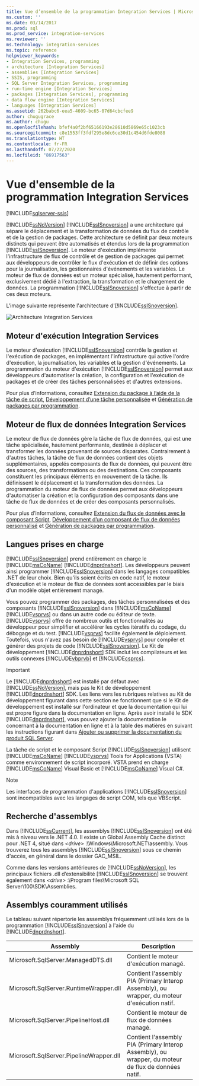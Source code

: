 ```yaml
---
title: Vue d’ensemble de la programmation Integration Services | Microsoft Docs
ms.custom: ''
ms.date: 03/14/2017
ms.prod: sql
ms.prod_service: integration-services
ms.reviewer: ''
ms.technology: integration-services
ms.topic: reference
helpviewer_keywords:
- Integration Services, programming
- architecture [Integration Services]
- assemblies [Integration Services]
- SSIS, programming
- SQL Server Integration Services, programming
- run-time engine [Integration Services]
- packages [Integration Services], programming
- data flow engine [Integration Services]
- languages [Integration Services]
ms.assetid: 262babc6-eea5-4609-bc65-07d64cbcfee9
author: chugugrace
ms.author: chugu
ms.openlocfilehash: bfef4a0f2bf65166193e28610d5869e65c1023cb
ms.sourcegitcommit: c8e1553ff3fdf295e8dc6ce30d1c454d6fde8088
ms.translationtype: HT
ms.contentlocale: fr-FR
ms.lasthandoff: 07/22/2020
ms.locfileid: "86917563"
---
```

# <a name="integration-services-programming-overview"></a>Vue d'ensemble de la programmation Integration Services

[!INCLUDE[sqlserver-ssis](../includes/applies-to-version/sqlserver-ssis.md)]


  [!INCLUDE[ssNoVersion](../includes/ssnoversion-md.md)] [!INCLUDE[ssISnoversion](../includes/ssisnoversion-md.md)] a une architecture qui sépare le déplacement et la transformation de données du flux de contrôle et de la gestion de packages. Cette architecture se définit par deux moteurs distincts qui peuvent être automatisés et étendus lors de la programmation [!INCLUDE[ssISnoversion](../includes/ssisnoversion-md.md)]. Le moteur d'exécution implémente l'infrastructure de flux de contrôle et de gestion de packages qui permet aux développeurs de contrôler le flux d'exécution et de définir des options pour la journalisation, les gestionnaires d'événements et les variables. Le moteur de flux de données est un moteur spécialisé, hautement performant, exclusivement dédié à l'extraction, la transformation et le chargement de données. La programmation [!INCLUDE[ssISnoversion](../includes/ssisnoversion-md.md)] s'effectue à partir de ces deux moteurs.  
  
 L'image suivante représente l'architecture d'[!INCLUDE[ssISnoversion](../includes/ssisnoversion-md.md)].  
  
 ![Architecture Integration Services](../integration-services/media/mw-dts-01.gif "Architecture Integration Services")  
  
## <a name="integration-services-run-time-engine"></a>Moteur d'exécution Integration Services  
 Le moteur d'exécution [!INCLUDE[ssISnoversion](../includes/ssisnoversion-md.md)] contrôle la gestion et l'exécution de packages, en implémentant l'infrastructure qui active l'ordre d'exécution, la journalisation, les variables et la gestion d'événements. La programmation du moteur d'exécution [!INCLUDE[ssISnoversion](../includes/ssisnoversion-md.md)] permet aux développeurs d'automatiser la création, la configuration et l'exécution de packages et de créer des tâches personnalisées et d'autres extensions.  
  
 Pour plus d’informations, consultez [Extension du package à l’aide de la tâche de script](../integration-services/extending-packages-scripting/task/extending-the-package-with-the-script-task.md), [Développement d’une tâche personnalisée](../integration-services/extending-packages-custom-objects/task/developing-a-custom-task.md) et [Génération de packages par programmation](../integration-services/building-packages-programmatically/building-packages-programmatically.md).  
  
## <a name="integration-services-data-flow-engine"></a>Moteur de flux de données Integration Services  
 Le moteur de flux de données gère la tâche de flux de données, qui est une tâche spécialisée, hautement performante, destinée à déplacer et transformer les données provenant de sources disparates. Contrairement à d'autres tâches, la tâche de flux de données contient des objets supplémentaires, appelés composants de flux de données, qui peuvent être des sources, des transformations ou des destinations. Ces composants constituent les principaux éléments en mouvement de la tâche. Ils définissent le déplacement et la transformation des données. La programmation du moteur de flux de données permet aux développeurs d'automatiser la création et la configuration des composants dans une tâche de flux de données et de créer des composants personnalisés.  
  
 Pour plus d’informations, consultez [Extension du flux de données avec le composant Script](../integration-services/extending-packages-scripting/data-flow-script-component/extending-the-data-flow-with-the-script-component.md), [Développement d’un composant de flux de données personnalisé](../integration-services/extending-packages-custom-objects/data-flow/developing-a-custom-data-flow-component.md) et [Génération de packages par programmation](../integration-services/building-packages-programmatically/building-packages-programmatically.md).  
  
## <a name="supported-languages"></a>Langues prises en charge  
 [!INCLUDE[ssISnoversion](../includes/ssisnoversion-md.md)] prend entièrement en charge le [!INCLUDE[msCoName](../includes/msconame-md.md)] [!INCLUDE[dnprdnshort](../includes/dnprdnshort-md.md)]. Les développeurs peuvent ainsi programmer [!INCLUDE[ssISnoversion](../includes/ssisnoversion-md.md)] dans les langages compatibles .NET de leur choix. Bien qu'ils soient écrits en code natif, le moteur d'exécution et le moteur de flux de données sont accessibles par le biais d'un modèle objet entièrement managé.  
  
 Vous pouvez programmer des packages, des tâches personnalisées et des composants [!INCLUDE[ssISnoversion](../includes/ssisnoversion-md.md)] dans [!INCLUDE[msCoName](../includes/msconame-md.md)] [!INCLUDE[vsprvs](../includes/vsprvs-md.md)] ou dans un autre code ou éditeur de texte. [!INCLUDE[vsprvs](../includes/vsprvs-md.md)] offre de nombreux outils et fonctionnalités au développeur pour simplifier et accélérer les cycles itératifs du codage, du débogage et du test. [!INCLUDE[vsprvs](../includes/vsprvs-md.md)] facilite également le déploiement. Toutefois, vous n'avez pas besoin de [!INCLUDE[vsprvs](../includes/vsprvs-md.md)] pour compiler et générer des projets de code [!INCLUDE[ssISnoversion](../includes/ssisnoversion-md.md)]. Le Kit de développement [!INCLUDE[dnprdnshort](../includes/dnprdnshort-md.md)] SDK inclut les compilateurs et les outils connexes [!INCLUDE[vbprvb](../includes/vbprvb-md.md)] et [!INCLUDE[csprcs](../includes/csprcs-md.md)].  
  
> [!IMPORTANT]  
>  Le [!INCLUDE[dnprdnshort](../includes/dnprdnshort-md.md)] est installé par défaut avec [!INCLUDE[ssNoVersion](../includes/ssnoversion-md.md)], mais pas le Kit de développement [!INCLUDE[dnprdnshort](../includes/dnprdnshort-md.md)] SDK. Les liens vers les rubriques relatives au Kit de développement figurant dans cette section ne fonctionnent que si le Kit de développement est installé sur l'ordinateur et que la documentation qui lui est propre figure dans la documentation en ligne. Après avoir installé le SDK [!INCLUDE[dnprdnshort](../includes/dnprdnshort-md.md)], vous pouvez ajouter la documentation le concernant à la documentation en ligne et à la table des matières en suivant les instructions figurant dans [Ajouter ou supprimer la documentation du produit SQL Server](https://msdn.microsoft.com/library/ef798cc8-87cf-4d60-a7bf-9e061bdd0052).  
  
 La tâche de script et le composant Script [!INCLUDE[ssISnoversion](../includes/ssisnoversion-md.md)] utilisent [!INCLUDE[msCoName](../includes/msconame-md.md)] [!INCLUDE[vsprvs](../includes/vsprvs-md.md)] Tools for Applications (VSTA) comme environnement de script incorporé. VSTA prend en charge [!INCLUDE[msCoName](../includes/msconame-md.md)] Visual Basic et [!INCLUDE[msCoName](../includes/msconame-md.md)] Visual C#.  
  
> [!NOTE]  
>  Les interfaces de programmation d'applications [!INCLUDE[ssISnoversion](../includes/ssisnoversion-md.md)] sont incompatibles avec les langages de script COM, tels que VBScript.  
  
## <a name="locating-assemblies"></a>Recherche d'assemblys  
 Dans [!INCLUDE[ssCurrent](../includes/sscurrent-md.md)], les assemblys [!INCLUDE[ssISnoversion](../includes/ssisnoversion-md.md)] ont été mis à niveau vers le .NET 4.0. Il existe un Global Assembly Cache distinct pour .NET 4, situé dans *\<drive>* :\Windows\Microsoft.NET\assembly. Vous trouverez tous les assemblys [!INCLUDE[ssISnoversion](../includes/ssisnoversion-md.md)] sous ce chemin d'accès, en général dans le dossier GAC_MSIL.  
  
 Comme dans les versions antérieures de [!INCLUDE[ssNoVersion](../includes/ssnoversion-md.md)], les principaux fichiers .dll d’extensibilité [!INCLUDE[ssISnoversion](../includes/ssisnoversion-md.md)] se trouvent également dans *\<drive>* :\Program files\Microsoft SQL Server\100\SDK\Assemblies.  
  
## <a name="commonly-used-assemblies"></a>Assemblys couramment utilisés  
 Le tableau suivant répertorie les assemblys fréquemment utilisés lors de la programmation [!INCLUDE[ssISnoversion](../includes/ssisnoversion-md.md)] à l'aide du [!INCLUDE[dnprdnshort](../includes/dnprdnshort-md.md)].  
  
|Assembly|Description|  
|--------------|-----------------|  
|Microsoft.SqlServer.ManagedDTS.dll|Contient le moteur d'exécution managé.|  
|Microsoft.SqlServer.RuntimeWrapper.dll|Contient l'assembly PIA (Primary Interop Assembly), ou wrapper, du moteur d'exécution natif.|  
|Microsoft.SqlServer.PipelineHost.dll|Contient le moteur de flux de données managé.|  
|Microsoft.SqlServer.PipelineWrapper.dll|Contient l'assembly PIA (Primary Interop Assembly), ou wrapper, du moteur de flux de données natif.|  
  
  
